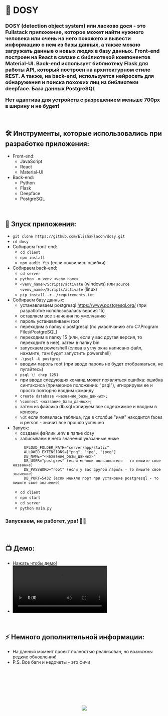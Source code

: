 <h1> 
     👀 DOSY
</h1>

<h3>
     DOSY (detection object system) или ласково дося - это Fullstack приложение, которое может найти нужного человека или очень на него похожего и вывести информацию о нем из базы данных, а также можно загружать данные о новых людях в базу данных. Front-end построен на React в связке с библиотекой компонентов Material-UI. Back-end использует библиотеку Flask для работы API, который построен на архитектурном стиле REST. А также, на back-end, используется нейросеть для обнаружения и поиска похожих лиц из библиотеки deepface. База данных PostgreSQL
     
Нет адаптива для устройств с разрешением меньше 700px в ширину и не будет!
</h3>



</br>



<h2>
  🛠️ Инструменты, которые использовались при разработке приложения:
</h2>

- Front-end:
     - JavaScript
     - React
     - Material-UI
- Back-end:
     - Python
     - Flask
     - Deepface
     - PostgreSQL



</br>



<h2>
  🚀 Зпуск приложения:
</h2>

- `git clone https://github.com/ElishaFlacon/dosy.git`
- `cd dosy`
- Собираем front-end:
     - `cd client`
     - `npm install`
     - `npm audit fix` (если появились ошибки)
- Собираем back-end:
     - `cd server`
     - `python -m venv <venv_name>`
     - `<venv_name>/Scripts/activate` (windows) или `source <venv_name>/Scripts/activate` (linux)
     - `pip install -r ./requirements.txt`
- Собираем базу данных:
     - устанавливаем postgresql https://www.postgresql.org/ (при разработке использовалась версия 15)
     - оставляем все значения по умолчанию
     - пароль устанавливаем root
     - переходим в папку с postgresql (по умаолчанию это C:\Program Files\PostgreSQL)
     - переходим в папку 15 (или, если у вас другая версия, то переходите в нее), затем в папку bin
     - запускаем powershell (слева в углу окна написано файл, нажмите, там будет запустить powershell)
     - `.\psql -U postgres`
     - вводим пароль root (при вводе пароль не будет отображаться, не пугайтесь)
     - `psql \! chcp 1251`
     - при вводе следующих команд может появляться ошибка: ошибка синтаксиса (примерное положение: "psql"), игнорируем ее и просто повторно вводим команду
     - `create database <название_базы_данных>;`
     - `\connect <название_базы_данных>;`
     - затем из файлика db.sql копируем все содержимое и вводим в консоль
     - `\dt` если появилась таблица, где в столбце "имя" находится faces и person - значит все прошло успешно
- Запуск:
     - создаем файлик .env в папке dosy
     - записываем в него значения указанные ниже
     ```       
          UPLOAD_FOLDER_PATH="server/app/static"
          ALLOWED_EXTENSIONS=["png", "jpg", "jpeg"]
          DB_NAME="<название_базы_данных>"
          DB_USER="postgres" (если меняли пользователя - то пишите свое название)
          DB_PASSWORD="root" (если у вас другой пароль - то пишите свое значение)
          DB_PORT=5432 (если меняли порт при установке postgresql - то пишите свое значение)
     ```
     - `cd client`
     - `npm start`
     - `cd server`
     - `python main.py`
<h3>
    Запускаем, не работет, ура! 🗿🚬
</h3>



</br>



<h2>
 📺 Демо:
</h2>

- <a href="https://github.com/ElishaFlacon/dosy/assets/83610362/9a64d266-766e-4a1a-973e-44193fa1f6b8">Нажать чтобы демо!</a>
- <video src="https://github.com/ElishaFlacon/dosy/assets/83610362/9a64d266-766e-4a1a-973e-44193fa1f6b8" />



</br>



<h2>
⚡ Немного дополнительной информации:
</h2>

- На данный момент проект полностью реализован, но возможны редкие обновления!
- P.S. Все баги и недочеты - это фичи




<br/>
<br/>
<br/>
<br/>
<br/>
<br/>



<p align="center">
  <img src="https://capsule-render.vercel.app/api?type=waving&color=d179b8&height=64&section=footer"/>
</p>


